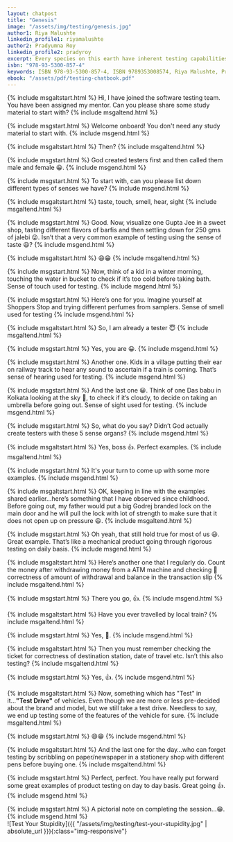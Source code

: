 ```yaml
---
layout: chatpost
title: "Genesis"
image: "/assets/img/testing/genesis.jpg"
author1: Riya Malushte
linkedin_profile1: riyamalushte
author2: Pradyumna Roy
linkedin_profile2: pradyroy
excerpt: Every species on this earth have inherent testing capabilities by virtue of different senses imparted to them by mother nature.
isbn: "978-93-5300-857-4"
keywords: ISBN 978-93-5300-857-4, ISBN 9789353008574, Riya Malushte, Pradyumna Roy, Prady Roy, Software Testing ebook, Software Testing Tutorial, Testing Chatbook, Software Testing Article, Basics of Software Testing, Software Testing Engineer in Pune, API Tester in Pune, Software Testing expert in Pune
ebook: "/assets/pdf/testing-chatbook.pdf"
---
```


{% include msgaltstart.html %} 
Hi, I have joined the software testing team. You have been assigned my mentor. Can you please share some study material to start with?
{% include msgaltend.html %} 

{% include msgstart.html %} 
Welcome onboard! You don't need any study material to start with.
{% include msgend.html %} 

{% include msgaltstart.html %} 
Then?
{% include msgaltend.html %} 

{% include msgstart.html %} 
God created testers first and then called them male and female 😀. 
{% include msgend.html %} 

{% include msgstart.html %} 
To start with, can you please list down different types of senses we have?
{% include msgend.html %} 

{% include msgaltstart.html %} 
taste, touch, smell, hear, sight
{% include msgaltend.html %} 

{% include msgstart.html %} 
Good. Now, visualize one Gupta Jee in a sweet shop, tasting different flavors of barfis and then settling down for 250 gms of jalebi 😜. Isn’t that a very common example of testing using the sense of taste 😃?
{% include msgend.html %}

{% include msgaltstart.html %} 
😄😁
{% include msgaltend.html %} 

{% include msgstart.html %} 
Now, think of a kid in a winter morning, touching the water in bucket to check if it’s too cold before taking bath. Sense of touch used for testing.
{% include msgend.html %}

{% include msgstart.html %} 
Here’s one for you. Imagine yourself at Shoppers Stop and trying different perfumes from samplers. Sense of smell used for testing
{% include msgend.html %}

{% include msgaltstart.html %} 
So, I am already a tester 😇
{% include msgaltend.html %} 

{% include msgstart.html %} 
Yes, you are 😀.
{% include msgend.html %}

{% include msgstart.html %} 
Another one. Kids in a village putting their ear on railway track to hear any sound to ascertain if a train is coming. That’s sense of hearing used for testing.
{% include msgend.html %}

{% include msgstart.html %} 
And the last one 😀. Think of one Das babu in Kolkata looking at the sky 🧐, to check if it’s cloudy, to decide on taking an umbrella before going out. Sense of sight used for testing.
{% include msgend.html %}

{% include msgstart.html %} 
So, what do you say? Didn’t God actually create testers with these 5 sense organs?
{% include msgend.html %}

{% include msgaltstart.html %} 
Yes, boss 👍. Perfect examples.
{% include msgaltend.html %} 

{% include msgstart.html %} 
It's your turn to come up with some more examples.
{% include msgend.html %}

{% include msgaltstart.html %} 
OK, keeping in line with the examples shared earlier…here’s something that I have observed since childhood. Before going out, my father would put a big Godrej branded lock on the main door and he will pull the lock with lot of strength to make sure that it does not open up on pressure 😃.
{% include msgaltend.html %} 

{% include msgstart.html %} 
Oh yeah, that still hold true for most of us 😃. Great example. That’s like a mechanical product going through rigorous testing on daily basis.
{% include msgend.html %}

{% include msgaltstart.html %} 
Here’s another one that I regularly do. Count the money after withdrawing money from a ATM machine and checking 🧐 correctness of amount of withdrawal and balance in the transaction slip
{% include msgaltend.html %} 

{% include msgstart.html %} 
There you go, 👍.
{% include msgend.html %}

{% include msgaltstart.html %} 
Have you ever travelled by local train?
{% include msgaltend.html %}

{% include msgstart.html %} 
Yes, 🤔.
{% include msgend.html %}

{% include msgaltstart.html %} 
Then you must remember checking the ticket for correctness of destination station, date of travel etc. Isn’t this also testing?
{% include msgaltend.html %}

{% include msgstart.html %} 
Yes, 👍.
{% include msgend.html %}

{% include msgaltstart.html %} 
Now, something which has "Test" in it…<b>"Test Drive"</b> of vehicles. Even though we are more or less pre-decided about the brand and model, but we still take a test drive. Needless to say, we end up testing some of the features of the vehicle for sure.
{% include msgaltend.html %}

{% include msgstart.html %} 
😄😁
{% include msgend.html %}

{% include msgaltstart.html %} 
And the last one for the day…who can forget testing by scribbling on paper/newspaper in a stationery shop with different pens before buying one.
{% include msgaltend.html %}

{% include msgstart.html %} 
Perfect, perfect. You have really put forward some great examples of product testing on day to day basis. Great going 👍.
{% include msgend.html %}

{% include msgstart.html %} 
A pictorial note on completing the session…😁.
{% include msgend.html %}
<br>
![Test Your Stupidity]({{ "/assets/img/testing/test-your-stupidity.jpg" | absolute_url }}){:class="img-responsive"}












































